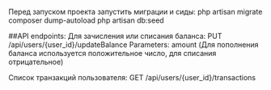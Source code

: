 Перед запуском проекта запустить миграции и сиды:
php artisan migrate
composer dump-autoload
php artisan db:seed

##API endpoints:
Для зачисления или списания баланса:
PUT /api/users/{user_id}/updateBalance
Parameters: amount (Для пополнения баланса используется положительное число, для списания отрицательное)

Список транзакций пользователя:
GET /api/users/{user_id}/transactions
